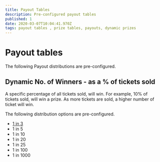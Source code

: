```yaml
---
title: Payout Tables
description: Pre-configured payout tables
published: 1
date: 2020-03-07T10:04:41.970Z
tags: payout tables , prize tables, payouts, dynamic prizes
---
```


# Payout tables

The following Payout distributions are pre-configured.




## Dynamic No. of Winners - as a % of tickets sold
A specific percentage of all tickets sold, will win. For example, 10% of tickets sold, will win a prize.
As more tickets are sold, a higher number of ticket will win.
   
The following distribution options are pre-configured.

- [1 in 3]()
- 1 in 5
- 1 in 10 
- 1 in 20
- 1 in 25
- 1 in 100
- 1 in 1000